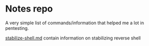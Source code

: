 # Notes repo 

A very simple list of commands/information that helped me a lot in pentesting.

[stabilize-shell.md](stabilize-shell.md) contain information on stabilizing reverse shell 